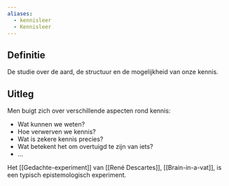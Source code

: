 ```yaml
---
aliases:
  - kennisleer
  - Kennisleer
---
```

## Definitie
De studie over de aard, de structuur en de mogelijkheid van onze kennis.

## Uitleg
Men buigt zich over verschillende aspecten rond kennis:
- Wat kunnen we weten?
- Hoe verwerven we kennis?
- Wat is zekere kennis precies?
- Wat betekent het om overtuigd te zijn van iets?
- ...

Het [[Gedachte-experiment]] van [[René Descartes]], [[Brain-in-a-vat]], is een typisch epistemologisch experiment.